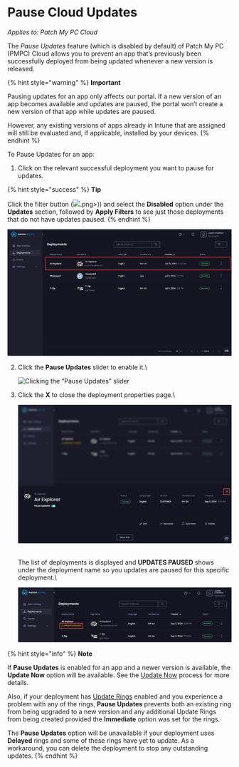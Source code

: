 # Pause Cloud Updates

_Applies to: Patch My PC Cloud_

The _Pause Updates_ feature (which is disabled by default) of Patch My PC (PMPC) Cloud allows you to prevent an app that’s previously been successfully deployed from being updated whenever a new version is released.

{% hint style="warning" %}
**Important**

Pausing updates for an app only affects our portal. If a new version of an app becomes available and updates are paused, the portal won’t create a new version of that app while updates are paused.

However, any existing versions of apps already in Intune that are assigned will still be evaluated and, if applicable, installed by your devices.
{% endhint %}

To Pause Updates for an app:

1. Click on the relevant successful deployment you want to pause for updates.

{% hint style="success" %}
**Tip**

Click the filter button (![](/_images/image%20%282513).png>)) and select the **Disabled** option under the **Updates** section, followed by **Apply Filters** to see just those deployments that do not have updates paused.&#x20;
{% endhint %}

![Clicking on the relevant successful deployment you want to pause for updates](/_images/image%20%281788%29.png "Clicking on the relevant successful deployment you want to pause for updates")

2.  Click the **Pause Updates** slider to enable it.\


    ![Clicking the “Pause Updates” slider](/_images/image%20%281997%29.png "Clicking the \"Pause Updates\" slider")


3.  Click the **X** to close the deployment properties page.\


    ![Clicking &#x22;X&#x22; to close the deployment properties page.](/_images/image%20%281998%29.png "Clicking &#x22;X&#x22; to close the deployment properties page.")

    \
    The list of deployments is displayed and **UPDATES PAUSED** shows under the deployment name so you updates are paused for this specific deployment.\


    ![](/_images/image%20%281999%29.png "")

{% hint style="info" %}
**Note**

If **Pause Updates** is enabled for an app and a newer version is available, the **Update Now** option will be available. See the [Update Now](sync-now-cloud-feature.md) process for more details.

Also, if your deployment has [Update Rings](../cloud-update-rings/) enabled and you experience a problem with any of the rings, **Pause Updates** prevents both an existing ring from being upgraded to a new version and any additional Update Rings from being created provided the **Immediate** option was set for the rings.

The **Pause Updates** option will be unavailable if your deployment uses **Delayed** rings and some of these rings have yet to update. As a workaround, you can delete the deployment to stop any outstanding updates.
{% endhint %}
